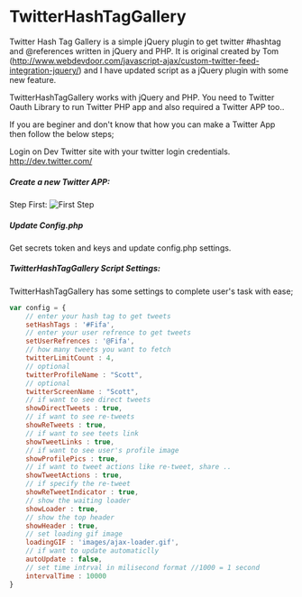 TwitterHashTagGallery
=====================

Twitter Hash Tag Gallery is a simple jQuery plugin to get twitter #hashtag and @references written in jQuery and PHP. It is original created by Tom (http://www.webdevdoor.com/javascript-ajax/custom-twitter-feed-integration-jquery/) and I have updated script as a jQuery plugin with some new feature.

TwitterHashTagGallery works with jQuery and PHP. You need to Twitter Oauth Library to run Twitter PHP app and also required a Twitter APP too..

If you are beginer and don't know that how you can make a Twitter App then follow the below steps;

Login on Dev Twitter site with your twitter login credentials. http://dev.twitter.com/

<h5>Create a new Twitter APP:</h5>

Step First: ![First Step](https://raw.githubusercontent.com/neerajsinghsonu/TwitterHashTagGallery/master/doc/first-screen.JPG "First Step")


<h5>Update Config.php</h5>

Get secrets token and keys and update config.php settings.


<h5>TwitterHashTagGallery Script Settings:</h5>
TwitterHashTagGallery has some settings to complete user's task with ease;

```javascript
var config = {
	// enter your hash tag to get tweets
	setHashTags : '#Fifa',
	// enter your user refrence to get tweets
	setUserRefrences : '@Fifa',
	// how many tweets you want to fetch
	twitterLimitCount : 4,
	// optional
	twitterProfileName : "Scott",
	// optional
	twitterScreenName : "Scott",
	// if want to see direct tweets
	showDirectTweets : true,
	// if want to see re-tweets
	showReTweets : true,
	// if want to see teets link
	showTweetLinks : true,
	// if want to see user's profile image
	showProfilePics : true,
	// if want to tweet actions like re-tweet, share ..
	showTweetActions : true,
	// if specify the re-tweet
	showReTweetIndicator : true,
	// show the waiting loader
	showLoader : true,
	// show the top header
	showHeader : true,
	// set loading gif image
	loadingGIF : 'images/ajax-loader.gif',
	// if want to update automaticlly
	autoUpdate : false,
	// set time intrval in milisecond format //1000 = 1 second
	intervalTime : 10000
}
```